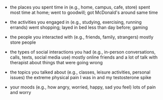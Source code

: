 
- the places you spent time in (e.g., home, campus, cafe, store)
spent most time at home; went to goodwill; got McDonald's around same time 

- the activities you engaged in (e.g., studying, exercising, running errands)
went shopping; layed in bed less than day before; gaming 

- the people you interacted with (e.g., friends, family, strangers)
mostly store people

- the types of social interactions you had (e.g., in-person conversations, calls, texts, social media use)
mostly online friends and a lot of talk with therapist about things that were going wrong

- the topics you talked about (e.g., classes, leisure activities, personal issues)
the extreme physical pain I was in and my testosterone spike

- your moods (e.g., how angry, worried, happy, sad you feel)
lots of pain and worry
